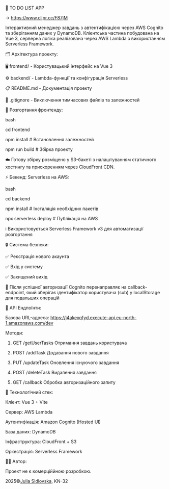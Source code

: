 🎯 TO DO LIST APP

-> https://www.clipr.cc/F87jM

Інтерактивний менеджер завдань з автентифікацією через AWS Cognito та зберіганням даних у DynamoDB. Клієнтська частина побудована на Vue 3, серверна логіка реалізована через AWS Lambda з використанням Serverless Framework.


🗂 Архітектура проекту:

🖥 frontend/ - Користувацький інтерфейс на Vue 3

⚙️ backend/ - Lambda-функції та конфігурація Serverless

📋 README.md - Документація проекту

🚫 .gitignore - Виключення тимчасових файлів та залежностей


🚄 Розгортання фронтенду:

bash

cd frontend

npm install       # Встановлення залежностей

npm run build    # Збірка проекту

☁️ Готову збірку розміщено у S3-бакеті з налаштуванням статичного хостингу та прискоренням через CloudFront CDN.


⚡ Бекенд: Serverless на AWS:

bash

cd backend

npm install            # Інсталяція необхідних пакетів

npx serverless deploy  # Публікація на AWS

ℹ Використовується Serverless Framework v3 для автоматизації розгортання


🔒 Система безпеки:

✅ Реєстрація нового акаунта

✅ Вхід у систему

✅ Захищений вихід

🔄 Після успішної авторизації Cognito перенаправляє на callback-endpoint, який зберігає ідентифікатор користувача (sub) у localStorage для подальших операцій

📡 API Ендпоїнти:

Базова URL-адреса: https://j4akexqfyd.execute-api.eu-north-1.amazonaws.com/dev


Методи:

1. GET	/getUserTasks	Отримання завдань користувача
   
3. POST	/addTask	Додавання нового завдання
   
5. PUT	/updateTask	Оновлення існуючого завдання
   
7. POST	/deleteTask	Видалення завдання
   
9. GET	/callback	Обробка авторизаційного запиту


🧩 Технологічний стек:

Клієнт: Vue 3 + Vite

Сервер: AWS Lambda

Аутентифікація: Amazon Cognito (Hosted UI)

База даних: DynamoDB

Інфраструктура: CloudFront + S3

Оркестрація: Serverless Framework


👨‍💻 Автор:

Проект не є комерціййною розробкою.

2025©[Julia Sidlovska](https://github.com/jjuulliiaas), KN-32
